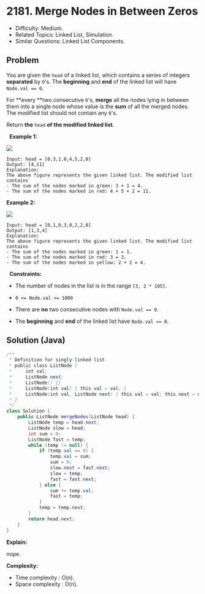 # 2181. Merge Nodes in Between Zeros

- Difficulty: Medium.
- Related Topics: Linked List, Simulation.
- Similar Questions: Linked List Components.

## Problem

You are given the ```head``` of a linked list, which contains a series of integers **separated** by ```0```'s. The **beginning** and **end** of the linked list will have ```Node.val == 0```.

For **every **two consecutive ```0```'s, **merge** all the nodes lying in between them into a single node whose value is the **sum** of all the merged nodes. The modified list should not contain any ```0```'s.

Return **the** ```head``` **of the modified linked list**.

 
**Example 1:**

![](https://assets.leetcode.com/uploads/2022/02/02/ex1-1.png)

```
Input: head = [0,3,1,0,4,5,2,0]
Output: [4,11]
Explanation: 
The above figure represents the given linked list. The modified list contains
- The sum of the nodes marked in green: 3 + 1 = 4.
- The sum of the nodes marked in red: 4 + 5 + 2 = 11.
```

**Example 2:**

![](https://assets.leetcode.com/uploads/2022/02/02/ex2-1.png)

```
Input: head = [0,1,0,3,0,2,2,0]
Output: [1,3,4]
Explanation: 
The above figure represents the given linked list. The modified list contains
- The sum of the nodes marked in green: 1 = 1.
- The sum of the nodes marked in red: 3 = 3.
- The sum of the nodes marked in yellow: 2 + 2 = 4.
```

 
**Constraints:**


	
- The number of nodes in the list is in the range ```[3, 2 * 105]```.
	
- ```0 <= Node.val <= 1000```
	
- There are **no** two consecutive nodes with ```Node.val == 0```.
	
- The **beginning** and **end** of the linked list have ```Node.val == 0```.



## Solution (Java)

```java
/**
 * Definition for singly-linked list.
 * public class ListNode {
 *     int val;
 *     ListNode next;
 *     ListNode() {}
 *     ListNode(int val) { this.val = val; }
 *     ListNode(int val, ListNode next) { this.val = val; this.next = next; }
 * }
 */
class Solution {
    public ListNode mergeNodes(ListNode head) {
        ListNode temp = head.next;
        ListNode slow = head;
        int sum = 0;
        ListNode fast = temp;
        while (temp != null) {
            if (temp.val == 0) {
                temp.val = sum;
                sum = 0;
                slow.next = fast.next;
                slow = temp;
                fast = fast.next;
            } else {
                sum += temp.val;
                fast = temp;
            }
            temp = temp.next;
        }
        return head.next;
    }
}
```

**Explain:**

nope.

**Complexity:**

* Time complexity : O(n).
* Space complexity : O(n).
